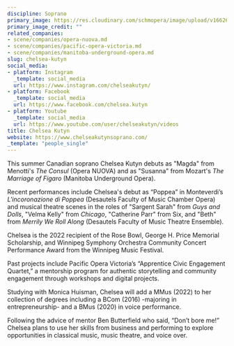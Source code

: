 ```yaml
---
discipline: Soprano
primary_image: https://res.cloudinary.com/schmopera/image/upload/v1662644148/media/2022/09/ChelseaKutyn_wdzxuc.jpg
primary_image_credit: ""
related_companies:
- scene/companies/opera-nuova.md
- scene/companies/pacific-opera-victoria.md
- scene/companies/manitoba-underground-opera.md
slug: chelsea-kutyn
social_media:
- platform: Instagram
  _template: social_media
  url: https://www.instagram.com/chelseakutyn/
- platform: Facebook
  _template: social_media
  url: https://www.facebook.com/chelsea.kutyn
- platform: Youtube
  _template: social_media
  url: https://www.youtube.com/user/chelseakutyn/videos
title: Chelsea Kutyn
website: https://www.chelseakutynsoprano.com/
_template: "people_single"
---
```

This summer Canadian soprano Chelsea Kutyn debuts as "Magda" from Menotti's _The Consul_ (Opera NUOVA) and as "Susanna" from Mozart's _The Marriage of Figaro_ (Manitoba Underground Opera).

Recent performances include Chelsea's debut as “Poppea” in Monteverdi’s _L'incoronazione di Poppea_ (Desautels Faculty of Music Chamber Opera) and musical theatre scenes in the roles of "Sargent Sarah" from _Guys and Dolls_, "Velma Kelly" from _Chicago_, "Catherine Parr" from Six, and "Beth" from _Merrily We Roll Along_ (Desautels Faculty of Music Theatre Ensemble).  

Chelsea is the 2022 recipient of the Rose Bowl, George H. Price Memorial Scholarship, and Winnipeg Symphony Orchestra Community Concert Performance Award from the Winnipeg Music Festival. 

Past projects include Pacific Opera Victoria’s “Apprentice Civic Engagement Quartet,” a mentorship program for authentic storytelling and community engagement through workshops and digital projects.

Studying with Monica Huisman, Chelsea will add a MMus (2022) to her collection of degrees including a BCom (2016) -majoring in entrepreneurship- and a BMus (2020) in voice performance.

Following the advice of mentor Ben Butterfield who said, “Don’t bore me!” Chelsea plans to use her skills from business and performing to explore opportunities in classical music, music theatre, and voice over.